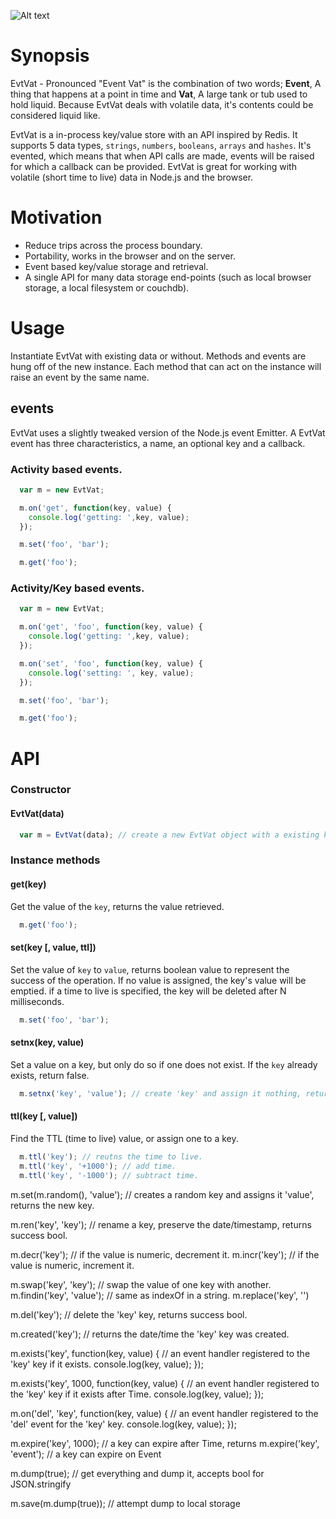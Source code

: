![Alt text](https://github.com/hij1nx/EventVat/raw/master/logo.png)

# Synopsis

EvtVat - Pronounced "Event Vat" is the combination of two words; **Event**, A thing that happens at a point in time and **Vat**, A large tank or tub used to hold liquid. Because EvtVat deals with volatile data, it's contents could be considered liquid like.

EvtVat is a in-process key/value store with an API inspired by Redis. It supports 5 data types, `strings`, `numbers`, `booleans`, `arrays` and `hashes`. It's evented, which means that when API calls are made, events will be raised for which a callback can be provided. EvtVat is great for working with volatile (short time to live) data in Node.js and the browser.

# Motivation

 - Reduce trips across the process boundary.
 - Portability, works in the browser and on the server.
 - Event based key/value storage and retrieval.
 - A single API for many data storage end-points (such as local browser storage, a local filesystem or couchdb).

# Usage

Instantiate EvtVat with existing data or without. Methods and events are hung off of the new instance. Each method that can act on the instance will raise an event by the same name. 

## events
EvtVat uses a slightly tweaked version of the Node.js event Emitter. A EvtVat event has three characteristics, a name, an optional key and a callback.

### Activity based events.

```javascript
  var m = new EvtVat;

  m.on('get', function(key, value) {
    console.log('getting: ',key, value);
  });

  m.set('foo', 'bar');

  m.get('foo');
```

### Activity/Key based events.

```javascript
  var m = new EvtVat;

  m.on('get', 'foo', function(key, value) {
    console.log('getting: ',key, value);
  });

  m.on('set', 'foo', function(key, value) {
    console.log('setting: ', key, value);
  });    

  m.set('foo', 'bar');

  m.get('foo');
```

# API

### Constructor
#### EvtVat(data)

```javascript
  var m = EvtVat(data); // create a new EvtVat object with a existing key/value pairs, returns new instance.
```

### Instance methods
#### get(key)
Get the value of the `key`, returns the value retrieved.

```javascript
  m.get('foo'); 
```

#### set(key [, value, ttl])
Set the value of `key` to `value`, returns boolean value to represent the success of the operation. If no value is assigned, the key's value will be emptied. if a time to live is specified, the key will be deleted after N milliseconds.

```javascript
  m.set('foo', 'bar');
```

#### setnx(key, value)
Set a value on a key, but only do so if one does not exist. If the `key` already exists, return false.

```javascript
  m.setnx('key', 'value'); // create 'key' and assign it nothing, returns false upon finding existing key.
```

#### ttl(key [, value])
Find the TTL (time to live) value, or assign one to a key.

```javascript
  m.ttl('key'); // reutns the time to live.
  m.ttl('key', '+1000'); // add time.
  m.ttl('key', '-1000'); // subtract time.
```


m.set(m.random(), 'value'); // creates a random key and assigns it 'value', returns the new key.

m.ren('key', 'key'); // rename a key, preserve the date/timestamp, returns success bool.

m.decr('key'); // if the value is numeric, decrement it.
m.incr('key'); // if the value is numeric, increment it.

m.swap('key', 'key'); // swap the value of one key with another.
m.findin('key', 'value'); // same as indexOf in a string.
m.replace('key', '')

m.del('key'); // delete the 'key' key, returns success bool.

m.created('key'); // returns the date/time the 'key' key was created.

m.exists('key', function(key, value) { // an event handler registered to the 'key' key if it exists.
  console.log(key, value);
});

m.exists('key', 1000, function(key, value) { // an event handler registered to the 'key' key if it exists after Time.
  console.log(key, value);
});

m.on('del', 'key', function(key, value) { // an event handler registered to the 'del' event for the 'key' key.
  console.log(key, value);
});

m.expire('key', 1000); // a key can expire after Time, returns 
m.expire('key', 'event'); // a key can expire on Event




m.dump(true); // get everything and dump it, accepts bool for JSON.stringify

m.save(m.dump(true)); // attempt dump to local storage

